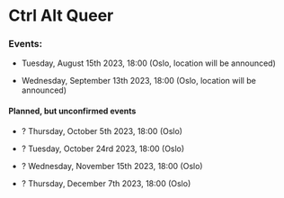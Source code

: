 # Ctrl Alt Queer

### Events:

- Tuesday, August 15th 2023, 18:00 (Oslo, location will be announced)

- Wednesday, September 13th 2023, 18:00 (Oslo, location will be announced)


#### Planned, but unconfirmed events

- ? Thursday, October 5th 2023, 18:00 (Oslo)

- ? Tuesday, October 24rd 2023, 18:00 (Oslo)

- ? Wednesday, November 15th 2023, 18:00 (Oslo)

- ? Thursday, December 7th 2023, 18:00 (Oslo)
